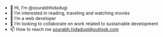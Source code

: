 - 👋 Hi, I’m @sourabhhidadugi
- 👀 I’m interested in reading, traveling and watching movies
- 🌱 I’m a web developer
- 💞️ I’m looking to collaborate on work related to sustainable development
- 📫 How to reach me sourabh.hidadugi@outlook.com

<!---
sourabhhidadugi/sourabhhidadugi is a ✨ special ✨ repository because its `README.md` (this file) appears on your GitHub profile.
You can click the Preview link to take a look at your changes.
--->
